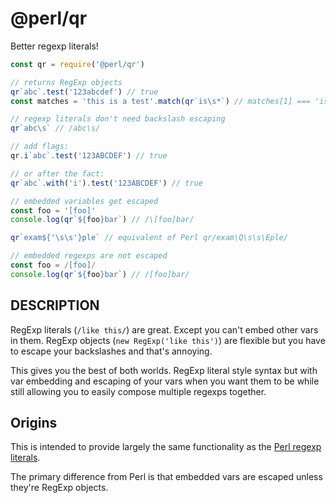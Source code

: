 # @perl/qr

Better regexp literals!

```js
const qr = require('@perl/qr')

// returns RegExp objects
qr`abc`.test('123abcdef') // true
const matches = 'this is a test'.match(qr`is\s*`) // matches[1] === 'is '

// regexp literals don't need backslash escaping
qr`abc\s` // /abc\s/

// add flags:
qr.i`abc`.test('123ABCDEF') // true

// or after the fact:
qr`abc`.with('i').test('123ABCDEF') // true

// embedded variables get escaped
const foo = '[foo]'
console.log(qr`${foo}bar`) // /\[foo]bar/

qr`exam${'\s\s'}ple` // equivalent of Perl qr/exam\Q\s\s\Eple/

// embedded regexps are not escaped
const foo = /[foo]/
console.log(qr`${foo}bar`) // /[foo]bar/

```

## DESCRIPTION

RegExp literals (`/like this/`) are great.  Except you can't embed other
vars in them.  RegExp objects (`new RegExp('like this')`) are flexible but
you have to escape your backslashes and that's annoying.

This gives you the best of both worlds.  RegExp literal style syntax but
with var embedding and escaping of your vars when you want them to be while
still allowing you to easily compose multiple regexps together.

## Origins

This is intended to provide largely the same functionality as the
[Perl regexp literals](https://perldoc.perl.org/perlop.html#Regexp-Quote-Like-Operators).

The primary difference from Perl is that embedded vars are escaped unless they're
RegExp objects.

